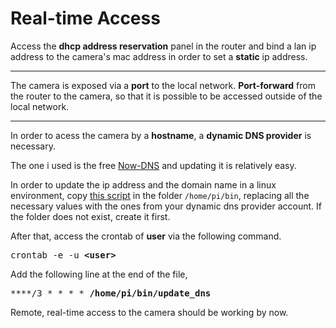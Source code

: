# Real-time Access

Access the **dhcp address reservation** panel in the router
and bind a lan ip address to the camera's mac address
in order to set a **static** ip address.

---

The camera is exposed via a **port** to the local network.
**Port-forward**  from the router to the camera,
so that it is possible to be accessed outside of the local network.

---

In order to acess the camera by a **hostname**, a **dynamic DNS provider** is necessary. 

The one i used is the free [Now-DNS](https://now-dns.com/?p=clients) and updating it is relatively easy.

In order to update the ip address and the domain name in a linux environment, 
copy [this script](/files/update_dns) in the folder `/home/pi/bin`,
replacing all the necessary values with the ones from your dynamic dns provider account. 
If the folder does not exist, create it first.

After that, access the crontab of **user** via the following command.

<pre>crontab -e -u <b>&ltuser&gt</b></pre>

Add the following line at the end of the file, 


<pre>****/3 * * * * <b>/home/pi/bin/update_dns</b> </pre>

Remote, real-time access to the camera should be working by now.
